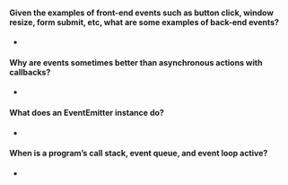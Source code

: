 

#### Given the examples of front-end events such as button click, window resize, form submit, etc, what are some examples of back-end events?

*

#### Why are events sometimes better than asynchronous actions with callbacks?

*
#### What does an EventEmitter instance do?

*

#### When is a program’s call stack, event queue, and event loop active?

*
